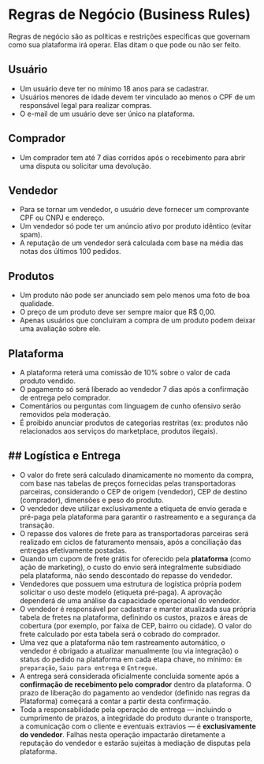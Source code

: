 # **Regras de Negócio (Business Rules)**

Regras de negócio são as políticas e restrições específicas que governam como sua plataforma irá operar. Elas ditam o que pode ou não ser feito. 

## Usuário
- Um usuário deve ter no mínimo 18 anos para se cadastrar.
- Usuários menores de idade devem ter vinculado ao menos o CPF de um responsável legal para realizar compras.
- O e-mail de um usuário deve ser único na plataforma.

## Comprador
- Um comprador tem até 7 dias corridos após o recebimento para abrir uma disputa ou solicitar uma devolução. 

## Vendedor
- Para se tornar um vendedor, o usuário deve fornecer um comprovante CPF ou CNPJ e endereço.
- Um vendedor só pode ter um anúncio ativo por produto idêntico (evitar spam).
- A reputação de um vendedor será calculada com base na média das notas dos últimos 100 pedidos.

## Produtos
- Um produto não pode ser anunciado sem pelo menos uma foto de boa qualidade.
- O preço de um produto deve ser sempre maior que R$ 0,00. 
- Apenas usuários que concluíram a compra de um produto podem deixar uma avaliação sobre ele.

## Plataforma
- A plataforma reterá uma comissão de 10% sobre o valor de cada produto vendido.
- O pagamento só será liberado ao vendedor 7 dias após a confirmação de entrega pelo comprador.
- Comentários ou perguntas com linguagem de cunho ofensivo serão removidos pela moderação.
- É proibido anunciar produtos de categorias restritas (ex: produtos não relacionados aos serviços do marketplace, produtos ilegais).

## ## Logística e Entrega

- O valor do frete será calculado dinamicamente no momento da compra, com base nas tabelas de preços fornecidas pelas transportadoras parceiras, considerando o CEP de origem (vendedor), CEP de destino (comprador), dimensões e peso do produto.
- O vendedor deve utilizar exclusivamente a etiqueta de envio gerada e pré-paga pela plataforma para garantir o rastreamento e a segurança da transação.
- O repasse dos valores de frete para as transportadoras parceiras será realizado em ciclos de faturamento mensais, após a conciliação das entregas efetivamente postadas.
- Quando um cupom de frete grátis for oferecido pela **plataforma** (como ação de marketing), o custo do envio será integralmente subsidiado pela plataforma, não sendo descontado do repasse do vendedor.
- Vendedores que possuem uma estrutura de logística própria podem solicitar o uso deste modelo (etiqueta pré-paga). A aprovação dependerá de uma análise da capacidade operacional do vendedor.
- O vendedor é responsável por cadastrar e manter atualizada sua própria tabela de fretes na plataforma, definindo os custos, prazos e áreas de cobertura (por exemplo, por faixa de CEP, bairro ou cidade). O valor do frete calculado por esta tabela será o cobrado do comprador.
- Uma vez que a plataforma não tem rastreamento automático, o vendedor é obrigado a atualizar manualmente (ou via integração) o status do pedido na plataforma em cada etapa chave, no mínimo: `Em preparação`, `Saiu para entrega` e `Entregue`.
- A entrega será considerada oficialmente concluída somente após a **confirmação de recebimento pelo comprador** dentro da plataforma. O prazo de liberação do pagamento ao vendedor (definido nas regras da Plataforma) começará a contar a partir desta confirmação.
- Toda a responsabilidade pela operação de entrega — incluindo o cumprimento de prazos, a integridade do produto durante o transporte, a comunicação com o cliente e eventuais extravios — é **exclusivamente do vendedor**. Falhas nesta operação impactarão diretamente a reputação do vendedor e estarão sujeitas à mediação de disputas pela plataforma.